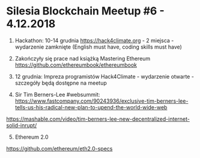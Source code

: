 # Silesia Blockchain Meetup #6 - 4.12.2018

1. Hackathon: 10-14 grudnia https://hack4climate.org - 2 miejsca - wydarzenie zamknięte (English must have, coding skills must have)

2. Zakończyły się prace nad książką Mastering Ethereum
   https://github.com/ethereumbook/ethereumbook

3. 12 grudnia: Impreza programistów Hack4Climate - wydarzenie otwarte - szczegóły będą dostępne na meetup

4. Sir Tim Berners-Lee #websummit: https://www.fastcompany.com/90243936/exclusive-tim-berners-lee-tells-us-his-radical-new-plan-to-upend-the-world-wide-web

https://mashable.com/video/tim-berners-lee-new-decentralized-internet-solid-inrupt/

5. Ethereum 2.0 

https://github.com/ethereum/eth2.0-specs
